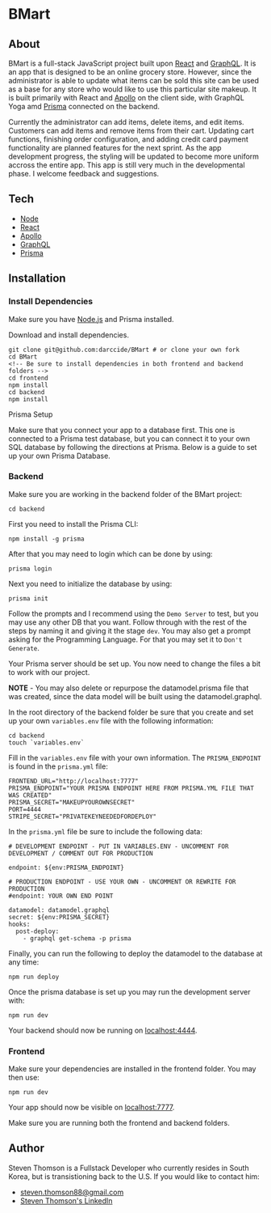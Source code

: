 # BMart

## About
BMart is a full-stack JavaScript project built upon [React](https://reactjs.org/) and [GraphQL](https://graphql.org/). It is an app that is designed to be an online grocery store. However, since the administrator is able to update what items can be sold this site can be used as a base for any store who would like to use this particular site makeup. It is built primarily with React and [Apollo](https://www.apollographql.com/docs/react/) on the client side, with GraphQL Yoga amd [Prisma](https://www.prisma.io/) connected on the backend.

Currently the administrator can add items, delete items, and edit items. Customers can add items and remove items from their cart. Updating cart functions, finishing order configuration, and adding credit card payment functionality are planned features for the next sprint. As the app development progress, the styling will be updated to become more uniform accross the entire app. This app is still very much in the developmental phase. I welcome feedback and suggestions.

## Tech
 * [Node](https://nodejs.org/en/)
 * [React](https://reactjs.org/) 
 * [Apollo](https://www.apollographql.com/docs/react/) 
 * [GraphQL](https://graphql.org/)
 * [Prisma](https://www.prisma.io/)

## Installation

### Install Dependencies

Make sure you have [Node.js](https://github.com/nodejs/node) and Prisma installed.

Download and install dependencies.

```
git clone git@github.com:darccide/BMart # or clone your own fork
cd BMart
<!-- Be sure to install dependencies in both frontend and backend folders -->
cd frontend
npm install
cd backend
npm install
```

Prisma Setup

Make sure that you connect your app to a database first. This one is connected to a Prisma test database, but you can connect it to your own SQL database by following the directions at Prisma. Below is a guide to set up your own Prisma Database.

### Backend

Make sure you are working in the backend folder of the BMart project:

`cd backend`

First you need to install the Prisma CLI:

`npm install -g prisma`

After that you may need to login which can be done by using:

`prisma login`

Next you need to initialize the database by using:

`prisma init`

Follow the prompts and I recommend using the `Demo Server` to test, but you may use any other DB that you want. Follow through with the rest of the steps by naming it and giving it the stage `dev`. You may also get a prompt asking for the Programming Language. For that you may set it to `Don't Generate`.

Your Prisma server should be set up. You now need to change the files a bit to work with our project.

**NOTE** - You may also delete or repurpose the datamodel.prisma file that was created, since the data model will be built using the datamodel.graphql. 

In the root directory of the backend folder be sure that you create and set up your own `variables.env` file with the following information:

```
cd backend
touch `variables.env`
```

Fill in the `variables.env` file with your own information. The `PRISMA_ENDPOINT` is found in the `prisma.yml` file:

```
FRONTEND_URL="http://localhost:7777"
PRISMA_ENDPOINT="YOUR PRISMA ENDPOINT HERE FROM PRISMA.YML FILE THAT WAS CREATED"
PRISMA_SECRET="MAKEUPYOUROWNSECRET"
PORT=4444
STRIPE_SECRET="PRIVATEKEYNEEDEDFORDEPLOY"
```

In the `prisma.yml` file be sure to include the following data:

```
# DEVELOPMENT ENDPOINT - PUT IN VARIABLES.ENV - UNCOMMENT FOR DEVELOPMENT / COMMENT OUT FOR PRODUCTION

endpoint: ${env:PRISMA_ENDPOINT}

# PRODUCTION ENDPOINT - USE YOUR OWN - UNCOMMENT OR REWRITE FOR PRODUCTION
#endpoint: YOUR OWN END POINT

datamodel: datamodel.graphql
secret: ${env:PRISMA_SECRET}
hooks:
  post-deploy:
    - graphql get-schema -p prisma
```

Finally, you can run the following to deploy the datamodel to the database at any time:

```
npm run deploy
```

Once the prisma database is set up you may run the development server with:

```
npm run dev
```

Your backend should now be running on [localhost:4444](localhost:4444).

### Frontend

Make sure your dependencies are installed in the frontend folder. You may then use:

```
npm run dev
```

Your app should now be visible on [localhost:7777](localhost:7777).

Make sure you are running both the frontend and backend folders.

## Author
Steven Thomson is a Fullstack Developer who currently resides in South Korea, but is transistioning back to the U.S. If you would like to contact him:

 * steven.thomson88@gmail.com
 * [Steven Thomson's LinkedIn](https://www.linkedin.com/in/steventhomson1988/)

